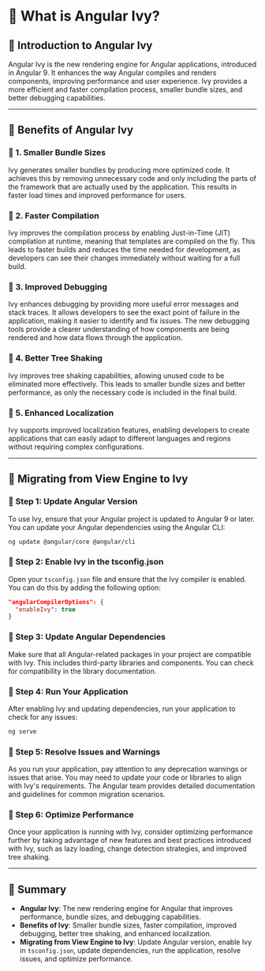 # **🚀 What is Angular Ivy?**  

## **🔹 Introduction to Angular Ivy**  
Angular Ivy is the new rendering engine for Angular applications, introduced in Angular 9. It enhances the way Angular compiles and renders components, improving performance and user experience. Ivy provides a more efficient and faster compilation process, smaller bundle sizes, and better debugging capabilities.

---

## **🔹 Benefits of Angular Ivy**  

### **📌 1. Smaller Bundle Sizes**  
Ivy generates smaller bundles by producing more optimized code. It achieves this by removing unnecessary code and only including the parts of the framework that are actually used by the application. This results in faster load times and improved performance for users.

### **📌 2. Faster Compilation**  
Ivy improves the compilation process by enabling Just-in-Time (JIT) compilation at runtime, meaning that templates are compiled on the fly. This leads to faster builds and reduces the time needed for development, as developers can see their changes immediately without waiting for a full build.

### **📌 3. Improved Debugging**  
Ivy enhances debugging by providing more useful error messages and stack traces. It allows developers to see the exact point of failure in the application, making it easier to identify and fix issues. The new debugging tools provide a clearer understanding of how components are being rendered and how data flows through the application.

### **📌 4. Better Tree Shaking**  
Ivy improves tree shaking capabilities, allowing unused code to be eliminated more effectively. This leads to smaller bundle sizes and better performance, as only the necessary code is included in the final build.

### **📌 5. Enhanced Localization**  
Ivy supports improved localization features, enabling developers to create applications that can easily adapt to different languages and regions without requiring complex configurations.

---

## **🔹 Migrating from View Engine to Ivy**  

### **📌 Step 1: Update Angular Version**  
To use Ivy, ensure that your Angular project is updated to Angular 9 or later. You can update your Angular dependencies using the Angular CLI:

```bash
ng update @angular/core @angular/cli
```

### **📌 Step 2: Enable Ivy in the tsconfig.json**  
Open your `tsconfig.json` file and ensure that the Ivy compiler is enabled. You can do this by adding the following option:

```json
"angularCompilerOptions": {
  "enableIvy": true
}
```

### **📌 Step 3: Update Angular Dependencies**  
Make sure that all Angular-related packages in your project are compatible with Ivy. This includes third-party libraries and components. You can check for compatibility in the library documentation.

### **📌 Step 4: Run Your Application**  
After enabling Ivy and updating dependencies, run your application to check for any issues:

```bash
ng serve
```

### **📌 Step 5: Resolve Issues and Warnings**  
As you run your application, pay attention to any deprecation warnings or issues that arise. You may need to update your code or libraries to align with Ivy's requirements. The Angular team provides detailed documentation and guidelines for common migration scenarios.

### **📌 Step 6: Optimize Performance**  
Once your application is running with Ivy, consider optimizing performance further by taking advantage of new features and best practices introduced with Ivy, such as lazy loading, change detection strategies, and improved tree shaking.

---

## **🚀 Summary**  
- **Angular Ivy**: The new rendering engine for Angular that improves performance, bundle sizes, and debugging capabilities.
- **Benefits of Ivy**: Smaller bundle sizes, faster compilation, improved debugging, better tree shaking, and enhanced localization.
- **Migrating from View Engine to Ivy**: Update Angular version, enable Ivy in `tsconfig.json`, update dependencies, run the application, resolve issues, and optimize performance.

